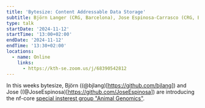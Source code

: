 ```yaml
---
title: 'Bytesize: Content Addressable Data Storage'
subtitle: Björn Langer (CRG, Barcelona), Jose Espinosa-Carrasco (CRG, Barcelona)
type: talk
startDate: '2024-11-12'
startTime: '13:00+02:00'
endDate: '2024-11-12'
endTime: '13:30+02:00'
locations:
  - name: Online
    links:
      - https://kth-se.zoom.us/j/68390542812
---
```


In this weeks bytesize, Björn ((@bjlang)[https://github.com/bjlang]) and Jose ((@JoseEspinosa)[https://github.com/JoseEspinosa]) are introducing the nf-core [special insterest group "Animal Genomics"](https://nf-co.re/special-interest-groups/animal-genomics).
